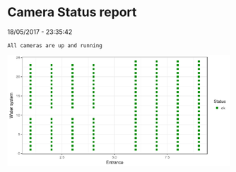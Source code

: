 Camera Status report
================
18/05/2017 - 23:35:42

    All cameras are up and running

![](camreport_files/figure-markdown_github/unnamed-chunk-2-1.png)
